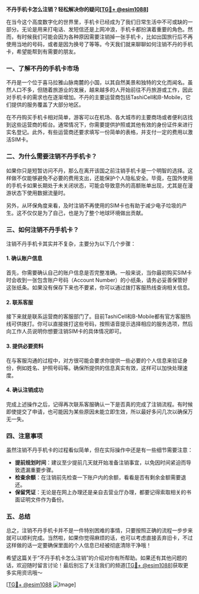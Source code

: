 **不丹手机卡怎么注销？轻松解决你的疑问[[TG💪+ @esim1088](https://t.me/s/esim1088)]**

在当今这个高度数字化的世界里，手机卡已经成为了我们日常生活中不可或缺的一部分。无论是用来打电话、发短信还是上网冲浪，手机卡都扮演着重要的角色。然而，有时候我们可能会因为各种原因需要注销掉一张手机卡，比如出国旅行后不再使用当地的号码，或者是因为换号了等等。今天我们就来聊聊如何注销不丹的手机卡，希望能帮到有需要的朋友。

### 一、了解不丹的手机卡市场

不丹是一个位于喜马拉雅山脉南麓的小国，以其自然美景和独特的文化而闻名。虽然人口不多，但随着旅游业的发展，越来越多的人开始前往不丹旅游或工作，因此对手机卡的需求也在逐渐增加。不丹的主要运营商包括TashiCell和B-Mobile，它们提供的服务覆盖了大部分地区。

在不丹购买手机卡相对简单，游客可以在机场、各大城市的主要商场或者便利店找到这些运营商的柜台。通常情况下，你需要提供护照或其他有效的身份证件来进行实名登记。此外，有些运营商还要求填写一份简单的表格，并支付一定的费用以激活SIM卡。

### 二、为什么需要注销不丹手机卡？

如果你只是短暂访问不丹，那么在离开该国之前注销手机卡是一个明智的选择。这样做不仅能够避免不必要的费用支出，还能保护个人隐私安全。毕竟，在国外使用的手机卡如果长期处于未关闭状态，可能会导致意外的高额账单出现，尤其是在漫游状态下使用数据流量时。

另外，从环保角度来看，及时注销不再使用的SIM卡也有助于减少电子垃圾的产生。这不仅仅是为了自己，也是为了整个地球环境做出贡献。

### 三、如何注销不丹手机卡？

注销不丹手机卡其实并不复杂，主要分为以下几个步骤：

#### 1. 确认账户信息
首先，你需要确认自己的账户信息是否完整准确。一般来说，当你最初购买SIM卡时会收到一张包含账户号码（Account Number）的小纸条，请务必妥善保管好这张纸条。如果没有保存下来也不要紧，你可以通过拨打客服热线查询相关信息。

#### 2. 联系客服
接下来就是联系运营商的客服部门了。目前TashiCell和B-Mobile都有官方客服热线可供拨打。你可以直接拨打这些号码，按照语音提示选择相应的服务选项，然后向工作人员说明你想要注销SIM卡的具体情况即可。

#### 3. 提供必要资料
在与客服沟通的过程中，对方很可能会要求你提供一些必要的个人信息来验证身份，例如姓名、护照号码等。确保所提供的信息真实有效，这样可以加快处理速度。

#### 4. 确认注销成功
完成上述操作之后，记得再次联系客服确认一下是否真的完成了注销流程。有时候即使提交了申请，也可能因为某些原因未能立即生效，所以最好多问几次以确保万无一失。

### 四、注意事项

虽然注销不丹手机卡的过程看似简单，但在实际操作中还是有一些细节需要注意：

- **提前规划时间**：建议至少提前几天就开始准备注销事宜，以免因时间紧迫而导致遗漏重要步骤。
- **检查余额**：在注销前先检查一下账户内的余额，看看是否有剩余金额需要退还。
- **保留凭证**：无论是在网上办理还是亲自去营业厅办理，都要记得索取相关的书面证明文件作为备份。

### 五、总结

总之，注销不丹手机卡并不是一件特别困难的事情，只要按照正确的流程一步步来就可以顺利完成。当然啦，如果你觉得麻烦的话，也可以考虑直接丢弃旧卡，不过这样做的话一定要确保里面的个人信息已经被彻底清除干净哦！

希望这篇关于“不丹手机卡怎么注销”的介绍对你有所帮助。如果还有其他问题的话，欢迎随时留言讨论！最后别忘了关注我们的频道[[TG💪+ @esim1088](https://t.me/s/esim1088)]获取更多实用资讯哦～ 

[[TG💪+ @esim1088](https://t.me/s/esim1088) ![Image](https://i.postimg.cc/4NQfJmqS/Snipaste-2025-05-13-00-14-12.png)]